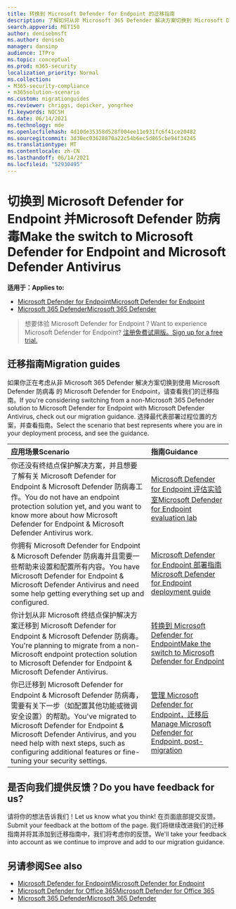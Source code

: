 ```yaml
---
title: 转换到 Microsoft Defender for Endpoint 的迁移指南
description: 了解如何从非 Microsoft 365 Defender 解决方案切换到 Microsoft Defender for Endpoint
search.appverid: MET150
author: denisebmsft
ms.author: deniseb
manager: dansimp
audience: ITPro
ms.topic: conceptual
ms.prod: m365-security
localization_priority: Normal
ms.collection:
- M365-security-compliance
- m365solution-scenario
ms.custom: migrationguides
ms.reviewer: chriggs, depicker, yongrhee
f1.keywords: NOCSH
ms.date: 06/14/2021
ms.technology: mde
ms.openlocfilehash: 4d10de35358d528f004ee11e931fc6f41ce20482
ms.sourcegitcommit: 3d30ec03628870a22c54b6ec5d865cbe94f34245
ms.translationtype: MT
ms.contentlocale: zh-CN
ms.lasthandoff: 06/14/2021
ms.locfileid: "52930495"
---
```

# <a name="make-the-switch-to-microsoft-defender-for-endpoint-and-microsoft-defender-antivirus"></a><span data-ttu-id="6ba84-103">切换到 Microsoft Defender for Endpoint 并Microsoft Defender 防病毒</span><span class="sxs-lookup"><span data-stu-id="6ba84-103">Make the switch to Microsoft Defender for Endpoint and Microsoft Defender Antivirus</span></span>

<span data-ttu-id="6ba84-104">**适用于：**</span><span class="sxs-lookup"><span data-stu-id="6ba84-104">**Applies to:**</span></span>
- [<span data-ttu-id="6ba84-105">Microsoft Defender for Endpoint</span><span class="sxs-lookup"><span data-stu-id="6ba84-105">Microsoft Defender for Endpoint</span></span>](https://go.microsoft.com/fwlink/p/?linkid=2154037)
- [<span data-ttu-id="6ba84-106">Microsoft 365 Defender</span><span class="sxs-lookup"><span data-stu-id="6ba84-106">Microsoft 365 Defender</span></span>](https://go.microsoft.com/fwlink/?linkid=2118804)

> <span data-ttu-id="6ba84-107">想要体验 Microsoft Defender for Endpoint？</span><span class="sxs-lookup"><span data-stu-id="6ba84-107">Want to experience Microsoft Defender for Endpoint?</span></span> [<span data-ttu-id="6ba84-108">注册免费试用版。</span><span class="sxs-lookup"><span data-stu-id="6ba84-108">Sign up for a free trial.</span></span>](https://www.microsoft.com/microsoft-365/windows/microsoft-defender-atp?ocid=docs-wdatp-exposedapis-abovefoldlink)

## <a name="migration-guides"></a><span data-ttu-id="6ba84-109">迁移指南</span><span class="sxs-lookup"><span data-stu-id="6ba84-109">Migration guides</span></span>

<span data-ttu-id="6ba84-110">如果你正在考虑从非 Microsoft 365 Defender 解决方案切换到使用 Microsoft Defender 防病毒 的 Microsoft Defender for Endpoint，请查看我们的迁移指南。</span><span class="sxs-lookup"><span data-stu-id="6ba84-110">If you're considering switching from a non-Microsoft 365 Defender solution to Microsoft Defender for Endpoint with Microsoft Defender Antivirus, check out our migration guidance.</span></span> <span data-ttu-id="6ba84-111">选择最代表部署过程位置的方案，并查看指南。</span><span class="sxs-lookup"><span data-stu-id="6ba84-111">Select the scenario that best represents where you are in your deployment process, and see the guidance.</span></span>

|<span data-ttu-id="6ba84-112">应用场景</span><span class="sxs-lookup"><span data-stu-id="6ba84-112">Scenario</span></span> |<span data-ttu-id="6ba84-113">指南</span><span class="sxs-lookup"><span data-stu-id="6ba84-113">Guidance</span></span> |
|:--|:--|
|<span data-ttu-id="6ba84-114">你还没有终结点保护解决方案，并且想要了解有关 Microsoft Defender for Endpoint & Microsoft Defender 防病毒工作。</span><span class="sxs-lookup"><span data-stu-id="6ba84-114">You do not have an endpoint protection solution yet, and you want to know more about how Microsoft Defender for Endpoint & Microsoft Defender Antivirus work.</span></span>  |[<span data-ttu-id="6ba84-115">Microsoft Defender for Endpoint 评估实验室</span><span class="sxs-lookup"><span data-stu-id="6ba84-115">Microsoft Defender for Endpoint evaluation lab</span></span>](evaluation-lab.md)   |
|<span data-ttu-id="6ba84-116">你拥有 Microsoft Defender for Endpoint & Microsoft Defender 防病毒并且需要一些帮助来设置和配置所有内容。</span><span class="sxs-lookup"><span data-stu-id="6ba84-116">You have Microsoft Defender for Endpoint & Microsoft Defender Antivirus and need some help getting everything set up and configured.</span></span>  |[<span data-ttu-id="6ba84-117">Microsoft Defender for Endpoint 部署指南</span><span class="sxs-lookup"><span data-stu-id="6ba84-117">Microsoft Defender for Endpoint deployment guide</span></span>](deployment-phases.md)  |
|<span data-ttu-id="6ba84-118">你计划从非 Microsoft 终结点保护解决方案迁移到 Microsoft Defender for Endpoint & Microsoft Defender 防病毒。</span><span class="sxs-lookup"><span data-stu-id="6ba84-118">You're planning to migrate from a non-Microsoft endpoint protection solution to Microsoft Defender for Endpoint & Microsoft Defender Antivirus.</span></span> |[<span data-ttu-id="6ba84-119">转换到 Microsoft Defender for Endpoint</span><span class="sxs-lookup"><span data-stu-id="6ba84-119">Make the switch to Microsoft Defender for Endpoint</span></span>](switch-to-microsoft-defender-migration.md)   |
|<span data-ttu-id="6ba84-120">你已迁移到 Microsoft Defender for Endpoint & Microsoft Defender 防病毒，需要有关下一步（如配置其他功能或微调安全设置）的帮助。</span><span class="sxs-lookup"><span data-stu-id="6ba84-120">You've migrated to Microsoft Defender for Endpoint & Microsoft Defender Antivirus, and you need help with next steps, such as configuring additional features or fine-tuning your security settings.</span></span> | [<span data-ttu-id="6ba84-121">管理 Microsoft Defender for Endpoint，迁移后</span><span class="sxs-lookup"><span data-stu-id="6ba84-121">Manage Microsoft Defender for Endpoint, post-migration</span></span>](manage-atp-post-migration.md) |


## <a name="do-you-have-feedback-for-us"></a><span data-ttu-id="6ba84-122">是否向我们提供反馈？</span><span class="sxs-lookup"><span data-stu-id="6ba84-122">Do you have feedback for us?</span></span>

<span data-ttu-id="6ba84-123">请将你的想法告诉我们！</span><span class="sxs-lookup"><span data-stu-id="6ba84-123">Let us know what you think!</span></span> <span data-ttu-id="6ba84-124">在页面底部提交反馈。</span><span class="sxs-lookup"><span data-stu-id="6ba84-124">Submit your feedback at the bottom of the page.</span></span> <span data-ttu-id="6ba84-125">我们将继续改进我们的迁移指南并将其添加到迁移指南中，我们将考虑你的反馈。</span><span class="sxs-lookup"><span data-stu-id="6ba84-125">We'll take your feedback into account as we continue to improve and add to our migration guidance.</span></span>

## <a name="see-also"></a><span data-ttu-id="6ba84-126">另请参阅</span><span class="sxs-lookup"><span data-stu-id="6ba84-126">See also</span></span>

- [<span data-ttu-id="6ba84-127">Microsoft Defender for Endpoint</span><span class="sxs-lookup"><span data-stu-id="6ba84-127">Microsoft Defender for Endpoint</span></span>](/windows/security/threat-protection)
- [<span data-ttu-id="6ba84-128">Microsoft Defender for Office 365</span><span class="sxs-lookup"><span data-stu-id="6ba84-128">Microsoft Defender for Office 365</span></span>](/microsoft-365/security/office-365-security/office-365-atp)
- [<span data-ttu-id="6ba84-129">Microsoft 365 Defender</span><span class="sxs-lookup"><span data-stu-id="6ba84-129">Microsoft 365 Defender</span></span>](/microsoft-365/security/defender/microsoft-threat-protection?) 
